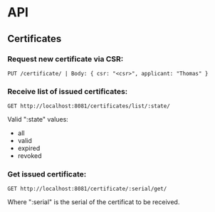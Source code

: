 # API

## Certificates

### Request new certificate via CSR:

```
PUT /certificate/ | Body: { csr: "<csr>", applicant: "Thomas" }
```


### Receive list of issued certificates:

```
GET http://localhost:8081/certificates/list/:state/
```

Valid ":state" values:

* all
* valid
* expired
* revoked


### Get issued certificate:

```
GET http://localhost:8081/certificate/:serial/get/
```

Where ":serial" is the serial of the certificat to be received.
